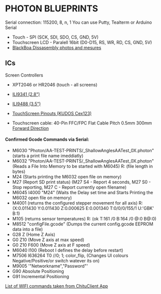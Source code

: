 # PHOTON BLUEPRINTS

Serial connection: 115200, 8, n, 1
You can use Putty, Tealterm or Arduino Serial

- Touch - SPI (SCK, SDI, SDO, CS, GND, 5V)
- Touchscreen LCD - Paralell 16bit (D0-D15, RS, WR, RD, CS, GND, 5V)
- [BlackBoa Dissasembly photos and mesures](https://photos.app.goo.gl/FDa5uVDD6zWR39Wt8)

## ICs

Screen Controllers

- XPT2046 or HR2046 (touch - all screens)
- [ILI9341 (2.8")](2.8inches_V3.9_Back_Dimensions.PDF) 
- [ILI9488 (3.5")](3.5inches_V3.9_Back_Dimensions.PDF) 

- [TouchScreen Pinouts (KUDOS Cex123)](Photon_Touchscreen_Pinouts.pdf) 
- Touchscreen cable: 40-Pin FFC/FPC Flat Cable Pitch 0.5mm 300mm [Forward Direction](https://user-images.githubusercontent.com/11083514/60126474-fea23a80-9785-11e9-896a-7aaa8cd2b04f.png)




#### Confirmed Gcode Commands via Serial:

- M6030 "Photon/AA-TEST-PRINTS/_ShallowAnglesAATest_0X.photon" (starts a print file name imeddiatly)
- M6032 "Photon/AA-TEST-PRINTS/_ShallowAnglesAATest_0X.photon" (Reads a File Into Memory to be started with M6045) R: (file length in bytes)
- M24 (Starts printing the M6032 open file on memory)
- M27 (Report SD print status) (M27 S4 - Report 4 seconds, M27 S0 - Stop reporting, M27 C - Report currently open filename)
- M6045 I4000 "M24" (Waits the Delay set time and Starts Printing the M6032 open file on memory)
- M4001 (returns the configured stepper movement for all axis) R: (X:0.011430 Y:0.011430 Z:0.000625 E:0.001340 T:0/0/0/155/1 U:'GBK' B:1) 
- M105 (returns sensor temperatures) R: (ok T:161 /0 B:164 /0 @:0 B@:0)
- M8512 "configFile.gcode" (Dumps the current config.gcode EEPROM data into a file)
- G28 Z (Home Z Axis)
- G0 Z10 (Move Z axis at max speed)
- G0 Z10 F600 (Move Z axis at F speed)
- M6040 I100 (Reboot I defines the delay before restart)
- M7506 I636264 T0		//0; 1; color_flip, (Changes UI colours Negative/Positive/or switch watever its on)
- M9005 '"Networkname","Password"'
- G90 Absolute Positioning
- G91 Incremental Positioning

[List of WIFI commands taken from ChituClient App](ChituClientWifiProtocol-translated.txt)
